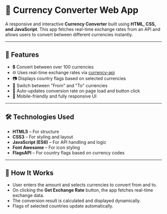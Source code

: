 # 💱 Currency Converter Web App

A responsive and interactive **Currency Converter** built using **HTML, CSS, and JavaScript**. This app fetches real-time exchange rates from an API and allows users to convert between different currencies instantly.

---

## 🔧 Features

- 💲 Convert between over 100 currencies
- 🌐 Uses real-time exchange rates via [currency-api](https://github.com/fawazahmed0/currency-api)
- 📷 Displays country flags based on selected currencies
- 🔁 Switch between "From" and "To" currencies
- 🧠 Auto-updates conversion rate on page load and button click
- 📱 Mobile-friendly and fully responsive UI

---

## 🛠️ Technologies Used

- **HTML5** – For structure
- **CSS3** – For styling and layout
- **JavaScript (ES6)** – For API handling and logic
- **Font Awesome** – For icon styling
- **FlagsAPI** – For country flags based on currency codes

---

## 🧩 How It Works

- User enters the amount and selects currencies to convert from and to.
- On clicking the **Get Exchange Rate** button, the app fetches real-time exchange data.
- The conversion result is calculated and displayed dynamically.
- Flags of selected countries update automatically.

